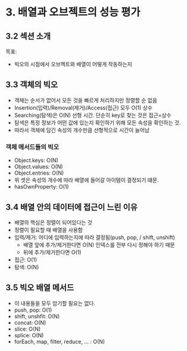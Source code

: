# 3. 배열과 오브젝트의 성능 평가

## 3.2 섹션 소개

목표:

- 빅오의 시점에서 오브젝트와 배열이 어떻게 작동하는지

## 3.3 객체의 빅오

- 객체는 순서가 없어서 모든 것을 빠르게 처리하지만 정렬할 순 없음
- Insertion(입력)/Removal(제거)/Access(접근) 모두 O(1) 상수
- Searching(탐색)은 O(N) 선형 시간. 단순히 key로 찾는 것은 접근=상수
- 탐색은 특정 정보가 어떤 값에 있는지 확인하기 위해 모든 속성을 확인하는 것.
- 따라서 객체에 담긴 속성의 개수만큼 선형적으로 시간이 늘어남

### 객체 메서드들의 빅오

- Object.keys: O(N)
- Object.values: O(N)
- Object.entries: O(N)
- 위 셋은 속성의 개수에 따라 배열에 들어갈 아이템이 결정되기 떄문.
- hasOwnProperty: O(1)

## 3.4 배열 안의 데이터에 접근이 느린 이유

- 배열의 핵심은 정렬이 되어있다는 것
- 정렬이 필요할 때 배열을 사용함
- 입력/제거: 어디에 입력하는지에 따라 결정됨(push, pop, / shift, unshift)
  - 배열 앞에 추가/제거한다면 O(N) 인덱스를 전부 다시 정해야 하기 때문
  - 뒤에 추가/제거한다면 O(1)
- 접근: O(1)
- 탐색: O(N)

## 3.5 빅오 배열 메서드

- 이 내용들을 모두 암기할 필요는 없다.
- push, pop: O(1)
- shift, unshfit: O(N)
- concat: O(N)
- slice: O(N)
- splice: O(N)
- forEach, map, filter, reduce, ... : O(N)
